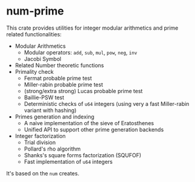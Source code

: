 # num-prime

This crate provides utilities for integer modular arithmetics and prime related functionalities:
- Modular Arithmetics
  - Modular operators: `add`, `sub`, `mul`, `pow`, `neg`, `inv`
  - Jacobi Symbol
- Related Number theoretic functions
- Primality check
  - Fermat probable prime test
  - Miller-rabin probable prime test
  - (strong/extra strong) Lucas probable prime test
  - Baillie-PSW test
  - Deterministic checks of `u64` integers (using very a fast Miller-rabin variant with hashing)
- Primes generation and indexing
  - A naive implementation of the sieve of Eratosthenes
  - Unified API to support other prime generation backends
- Integer factorization
  - Trial division
  - Pollard's rho algorithm
  - Shanks's square forms factorization (SQUFOF)
  - Fast implementation of `u64` integers

It's based on the `num` creates.
